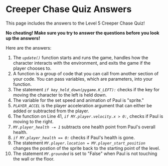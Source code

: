 # Creeper Chase Quiz Answers

This page includes the answers to the Level 5 Creeper Chase Quiz!

**No cheating! Make sure you try to answer the questions before you look up the answers!**

Here are the answers:

1. The _`update()`_ function starts and runs the game, handles how the character interacts with the environment, and exits the game if the player chooses to.
2. A function is a group of code that you can call from another section of your code. You can pass variables, which are parameters, into your function.
3. The statement _`if key_held_down(pygame.K_LEFT):`_ checks if the key for moving the character to the left is held down.
4. The variable for the set speed and animation of Paul is "sprite."
5. _`PLAYER_ACCEL`_ is the player acceleration argument that can either be added or subtracted from the player.
6. The function on Line 41, _`if MY.player.velocity.x > 0:`_, checks if Paul is moving to the right. 
7. _`MY.player_health -= 1`_ subtracts one health point from Paul's overall health.
8. _`if MY.player_health == 0:`_ checks if Paul's health is gone. 
9. The statement _`MY.player.location = MY.player_start_position`_ changes the postion of the sprite back to the starting point of the level. 
10. The statement _`MY.grounded`_ is set to "False" when Paul is not touching the wall or the floor.
